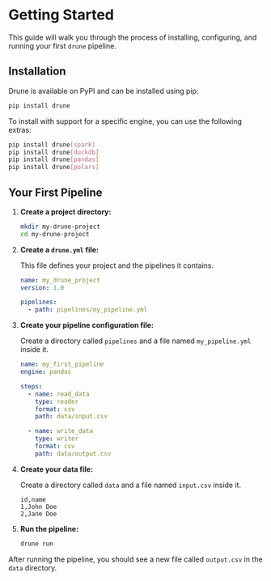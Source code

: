 # Getting Started

This guide will walk you through the process of installing, configuring, and running your first `drune` pipeline.

## Installation

Drune is available on PyPI and can be installed using pip:

```bash
pip install drune
```

To install with support for a specific engine, you can use the following extras:

```bash
pip install drune[spark]
pip install drune[duckdb]
pip install drune[pandas]
pip install drune[polars]
```

## Your First Pipeline

1.  **Create a project directory:**

    ```bash
    mkdir my-drune-project
    cd my-drune-project
    ```

2.  **Create a `drune.yml` file:**

    This file defines your project and the pipelines it contains.

    ```yaml
    name: my_drune_project
    version: 1.0

    pipelines:
      - path: pipelines/my_pipeline.yml
    ```

3.  **Create your pipeline configuration file:**

    Create a directory called `pipelines` and a file named `my_pipeline.yml` inside it.

    ```yaml
    name: my_first_pipeline
    engine: pandas

    steps:
      - name: read_data
        type: reader
        format: csv
        path: data/input.csv

      - name: write_data
        type: writer
        format: csv
        path: data/output.csv
    ```

4.  **Create your data file:**

    Create a directory called `data` and a file named `input.csv` inside it.

    ```csv
    id,name
    1,John Doe
    2,Jane Doe
    ```

5.  **Run the pipeline:**

    ```bash
    drune run
    ```

After running the pipeline, you should see a new file called `output.csv` in the `data` directory.
